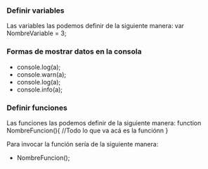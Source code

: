 ### Definir variables
Las variables las podemos definir de la siguiente manera:
var NombreVariable = 3;


### Formas de mostrar datos en la consola
* console.log(a);
* console.warn(a);
* console.log(a);
* console.info(a);

### Definir funciones
Las funciones las podemos definir de la siguiente manera: 
function NombreFuncion(){
    //Todo lo que va acá es la funciónn
}

Para invocar la función  sería de la siguiente manera:
* NombreFuncion();